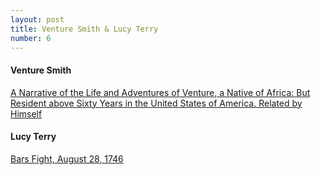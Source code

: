 ```yaml
---
layout: post
title: Venture Smith & Lucy Terry
number: 6
---
```


<div class="writer">
	<h4>Venture Smith</h4>
	<p class="class-info"><a class="class-info-link" href="http://docsouth.unc.edu/neh/venture/venture.html" target="_blank">A Narrative of the Life and Adventures of Venture, a Native of Africa: But Resident above Sixty Years in the United States of America. Related by Himself
	</a></p>
</div>

<div class="writer">
	<h4>Lucy Terry</h4>
	<p class="class-info"><a class="class-info-link" href="http://www.berfrois.com/2011/12/bars-fight-lucy-terry/" target="_blank">Bars Fight, August 28, 1746
	</a></p>
</div>
